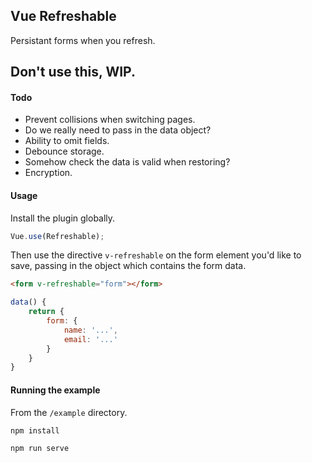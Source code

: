 ## Vue Refreshable
Persistant forms when you refresh.

## Don't use this, WIP.

#### Todo
- Prevent collisions when switching pages.
- Do we really need to pass in the data object?
- Ability to omit fields.
- Debounce storage.
- Somehow check the data is valid when restoring?
- Encryption.

#### Usage
Install the plugin globally.

```js
Vue.use(Refreshable);
```

Then use the directive `v-refreshable` on the form element you'd like to save, passing in the object which contains the form data.

```html
<form v-refreshable="form"></form>
```

```js
data() {
    return {
        form: {
            name: '...',
            email: '...'
        }
    }
}

```

#### Running the example
From the `/example` directory.
```
npm install
```

```
npm run serve
```